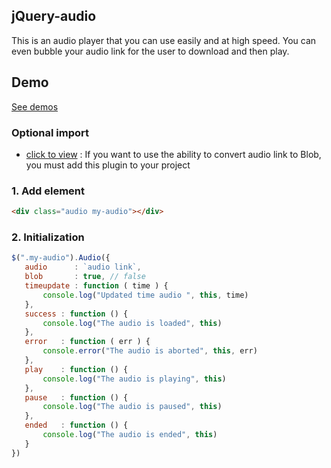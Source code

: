 ## jQuery-audio
This is an audio player that you can use easily and at high speed. You can even bubble your audio link for the user to download and then play.

## Demo
[See demos](https://github.com/salarizadi/jquery-audio/blob/main/demo)

### Optional import
  - [click to view](https://github.com/salarizadi/jquery-blob) : If you want to use the ability to convert audio link to Blob, you must add this plugin to your project

### 1. Add element
```html
<div class="audio my-audio"></div>
```

### 2. Initialization
```js
$(".my-audio").Audio({
   audio      : `audio link`,
   blob       : true, // false
   timeupdate : function ( time ) {
       console.log("Updated time audio ", this, time)
   },
   success : function () {
       console.log("The audio is loaded", this)
   },
   error   : function ( err ) {
       console.error("The audio is aborted", this, err)
   },
   play    : function () {
       console.log("The audio is playing", this)
   },
   pause   : function () {
       console.log("The audio is paused", this)
   },
   ended   : function () {
       console.log("The audio is ended", this)
   }
})
```
